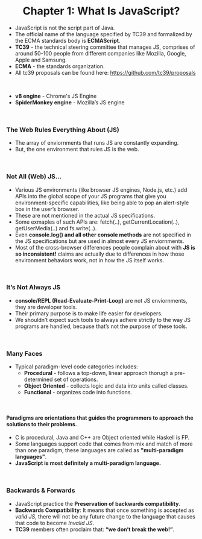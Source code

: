 <h1 align="center">Chapter 1: What Is JavaScript?</h1>

- JavaScript is not the script part of Java.
- The official name of the language specified by TC39 and formalized by the ECMA standards body is **ECMAScript**.
- **TC39** - the technical steering committee that manages JS, comprises of around 50-100 people from different companies like Mozilla, Google, Apple and Samsung.
- **ECMA** - the standards organization.
- All tc39 proposals can be found here: https://github.com/tc39/proposals

<br/>

- **v8 engine** - Chrome's JS Engine
- **SpiderMonkey engine** - Mozilla’s JS engine

<br/>

### The Web Rules Everything About (JS)

- The array of enviornments that runs JS are constantly expanding.
- But, the one environment that rules JS is the web.

<br/>

### Not All (Web) JS...

- Various JS environments (like browser JS engines, Node.js, etc.) add APIs into the global scope of your JS programs that give you environment-specific capabilities, like being able to pop an alert-style box in the user’s browser.
- These are not mentioned in the actual JS specifications.
- Some exmaples of such APIs are: fetch(..), getCurrentLocation(..), getUserMedia(..) and fs.write(..).
- Even **console.log() and all other console methods** are not specified in the JS specifications but are used in almost every JS enviornments.
- Most of the cross-browser differences people complain about with **JS is so inconsistent!** claims are actually due to differences in how those environment behaviors work, not in how the JS itself works.

<br/>

### It’s Not Always JS

- **console/REPL (Read-Evaluate-Print-Loop)** are not JS enviornments, they are developer tools.
- Their primary purpose is to make life easier for developers.
- We shouldn’t expect such tools to always adhere strictly to the way JS programs are handled, because that’s not the purpose of these tools.

<br/>

### Many Faces

- Typical paradigm-level code categories includes:
  - **Procedural** - follows a top-down, linear approach thorugh a pre-determined set of operations.
  - **Object Oriented** - collects logic and data into units called classes.
  - **Functional** - organizes code into functions.

<br/>

#### Paradigms are orientations that guides the programmers to approach the solutions to their problems.
- C is procedural, Java and C++ are Object oriented while Haskell is FP.
- Some languages support code that comes from mix and match of more than one paradigm, these languages are called as **"multi-paradigm languages"**.
- **JavaScript is most definitely a multi-paradigm language.**

<br/>

### Backwards & Forwards

- JavaScript practice the **Preservation of backwards compatibility**.
- **Backwards Compatibility**: It means that once something is accepted as *valid JS*, there will not be any future change to the language that causes that code to become *Invalid JS*.
- **TC39** members often proclaim that: **“we don’t break the web!”**.















